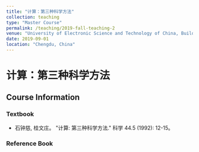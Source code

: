 ```yaml
---
title: "计算：第三种科学方法"
collection: teaching
type: "Master Course"
permalink: /teaching/2019-fall-teaching-2
venue: "University of Electronic Science and Technology of China, Building"
date: 2019-09-01
location: "Chengdu, China"
---
```


 
# 计算：第三种科学方法

## Course Information


### Textbook
* 石钟慈, 桂文庄。 "计算: 第三种科学方法." 科学 44.5 (1992): 12-15。

### Reference Book



